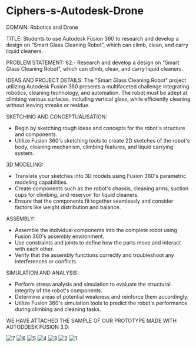 # Ciphers-s-Autodesk-Drone

DOMAIN: Robotics and Drone

TITLE: Students to use Autodesk Fusion 360 to research and develop a design on “Smart Glass Cleaning Robot”, which can climb, clean, and carry liquid cleaners.

PROBLEM STATEMENT:
82.-  Research and develop a design on “Smart Glass Cleaning Robot”, which can climb, clean, and carry liquid cleaners.

IDEAS AND PROJECT DETAILS:
The "Smart Glass Cleaning Robot" project utilizing Autodesk Fusion 360 presents a multifaceted challenge integrating robotics, cleaning technology, and automation. The robot must be adept at climbing various surfaces, including vertical glass, while efficiently cleaning without leaving streaks or residue.

SKETCHING AND CONCEPTUALISATION:
- Begin by sketching rough ideas and concepts for the robot's structure and components.
- Utilize Fusion 360's sketching tools to create 2D sketches of the robot's body, cleaning mechanism, climbing features, and liquid carrying system.

3D MODELING:
- Translate your sketches into 3D models using Fusion 360's parametric modeling capabilities.
- Create components such as the robot's chassis, cleaning arms, suction cups for climbing, and reservoir for liquid cleaners.
- Ensure that the components fit together seamlessly and consider factors like weight distribution and balance.

ASSEMBLY:
- Assemble the individual components into the complete robot using Fusion 360's assembly environment.
- Use constraints and joints to define how the parts move and interact with each other.
- Verify that the assembly functions correctly and troubleshoot any interferences or conflicts.

SIMULATION AND ANALYSIS:
- Perform stress analysis and simulation to evaluate the structural integrity of the robot's components.
- Determine areas of potential weakness and reinforce them accordingly.
- Utilize Fusion 360's simulation tools to predict the robot's performance during climbing and cleaning tasks.

WE HAVE ATTACHED THE SAMPLE OF OUR PROTOTYPE MADE WITH AUTODDESK FUSION 3.0:

![7](https://github.com/PrShivashish/Ciphers-s-Autodesk-Drone/assets/141547525/1b1cb676-f47d-4e28-ba65-c24769d8a156)
![6](https://github.com/PrShivashish/Ciphers-s-Autodesk-Drone/assets/141547525/fe3b24a2-0688-4442-8984-04ac3bac3fa7)
![5](https://github.com/PrShivashish/Ciphers-s-Autodesk-Drone/assets/141547525/90c474c3-5879-4785-9e79-f6420ee5b212)
![4](https://github.com/PrShivashish/Ciphers-s-Autodesk-Drone/assets/141547525/8b5ab8e4-b77c-4bc5-b74d-3a0f5cd8fde2)
![3](https://github.com/PrShivashish/Ciphers-s-Autodesk-Drone/assets/141547525/d40ef67b-b76d-4dc6-8811-6358f3afb2a1)
![2](https://github.com/PrShivashish/Ciphers-s-Autodesk-Drone/assets/141547525/ad7379c6-018e-42ee-a48d-dc4ce6ac12f8)
![1](https://github.com/PrShivashish/Ciphers-s-Autodesk-Drone/assets/141547525/9b684df0-5707-473e-baf8-902862d0361b)

